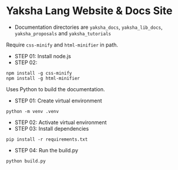 # Yaksha Lang Website & Docs Site

* Documentation directories are `yaksha_docs`, `yaksha_lib_docs`, `yaksha_proposals` and `yaksha_tutorials`

Require `css-minify` and `html-minifier` in path.

* STEP 01: Install node.js
* STEP 02:
```
npm install -g css-minify
npm install -g html-minifier
```

Uses Python to build the documentation.
* STEP 01: Create virtual environment
```
python -m venv .venv
```
* STEP 02: Activate virtual environment
* STEP 03: Install dependencies
```
pip install -r requirements.txt
```
* STEP 04: Run the build.py
```
python build.py
```
